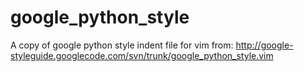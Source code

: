 google_python_style        
===================

A copy of google python style indent file for vim from:
http://google-styleguide.googlecode.com/svn/trunk/google_python_style.vim
